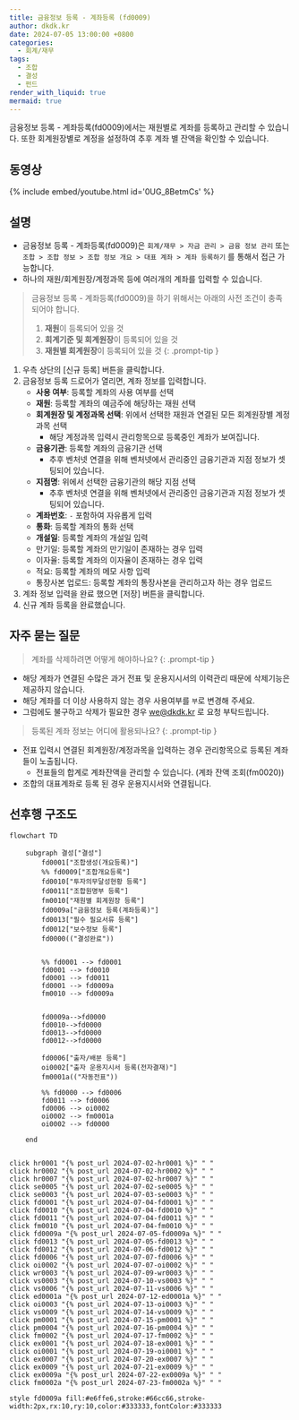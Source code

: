 ```yaml
---
title: 금융정보 등록 - 계좌등록 (fd0009)
author: dkdk.kr
date: 2024-07-05 13:00:00 +0800
categories:
  - 회계/재무
tags:
  - 조합
  - 결성
  - 펀드
render_with_liquid: true
mermaid: true
---
```

금융정보 등록 - 계좌등록(fd0009)에서는 재원별로 계좌를 등록하고 관리할 수 있습니다. 또한 회계원장별로 계정을 설정하여 추후 계좌 별 잔액을 확인할 수 있습니다.
## 동영상

{% include embed/youtube.html id='0UG_8BetmCs' %}

## 설명

- 금융정보 등록 - 계좌등록(fd0009)은 `회계/재무 > 자금 관리 > 금융 정보 관리` 또는 `조합 > 조합 정보 > 조합 정보 개요 > 대표 계좌 > 계좌 등록하기` 를 통해서 접근 가능합니다.
- 하나의 재원/회계원장/계정과목 등에 여러개의 계좌를 입력할 수 있습니다.

> 금융정보 등록 - 계좌등록(fd0009)을 하기 위해서는 아래의 사전 조건이 충족 되어야 합니다.
> 1. **재원**이 등록되어 있을 것
> 2. **회계기준 및 회계원장**이 등록되어 있을 것
> 3. **재원별 회계원장**이 등록되어 있을 것
{: .prompt-tip }

1. 우측 상단의 [신규 등록] 버튼을 클릭합니다.
2. 금융정보 등록 드로어가 열리면, 계좌 정보를 입력합니다.
	- **사용 여부**: 등록할 계좌의 사용 여부를 선택
	* **재원**: 등록할 계좌의 예금주에 해당하는 재원 선택
	* **회계원장 및 계정과목 선택**: 위에서 선택한 재원과 연결된 모든 회계원장별 계정과목 선택
		* 해당 계정과목 입력시 관리항목으로 등록중인 계좌가 보여집니다.
	- **금융기관**: 등록할 계좌의 금융기관 선택
		- 추후 벤처넷 연결을 위해 벤처넷에서 관리중인 금융기관과 지점 정보가 셋팅되어 있습니다.
	- **지점명**: 위에서 선택한 금융기관의 해당 지점 선택
		- 추후 벤처넷 연결을 위해 벤처넷에서 관리중인 금융기관과 지점 정보가 셋팅되어 있습니다.
	- **계좌번호**: `-` 포함하여 자유롭게 입력
	- **통화**: 등록할 계좌의 통화 선택
	- **개설일**: 등록할 계좌의 개설일 입력
	- 만기일: 등록할 계좌의 만기일이 존재하는 경우 입력
	- 이자율: 등록할 계좌의 이자율이 존재하는 경우 입력
	- 적요:  등록할 계좌의 메모 사항 입력
	- 통장사본 업로드: 등록할 계좌의 통장사본을 관리하고자 하는 경우 업로드
3. 계좌 정보 입력을 완료 했으면 [저장] 버튼을 클릭합니다.
4. 신규 계좌 등록을 완료했습니다.

## 자주 묻는 질문

> 계좌를 삭제하려면 어떻게 해야하나요?
{: .prompt-tip }
- 해당 계좌가 연결된 수많은 과거 전표 및 운용지시서의 이력관리 때문에 삭제기능은 제공하지 않습니다.
- 해당 계좌를 더 이상 사용하지 않는 경우 사용여부를 `부`로 변경해 주세요.
- 그럼에도 불구하고 삭제가 필요한 경우 we@dkdk.kr 로 요청 부탁드립니다.

> 등록된 계좌 정보는 어디에 활용되나요?
{: .prompt-tip }
- 전표 입력시 연결된 회계원장/계정과목을 입력하는 경우 관리항목으로 등록된 계좌들이 노출됩니다.
	- 전표들의 합계로 계좌잔액을 관리할 수 있습니다. (계좌 잔액 조회(fm0020))
- 조합의 대표계좌로 등록 된 경우 운용지시서와 연결됩니다.

## 선후행 구조도

```mermaid
flowchart TD

    subgraph 결성["결성"]
        fd0001["조합생성(개요등록)"]
        %% fd0009["조합개요등록"]
        fd0010["투자의무달성현황 등록"]
        fd0011["조합원명부 등록"]
        fm0010["재원별 회계원장 등록"]
        fd0009a["금융정보 등록(계좌등록)"]
        fd0013["필수 필요서류 등록"]
        fd0012["보수정보 등록"]
        fd0000(("결성완료"))

        
        %% fd0001 --> fd0001
        fd0001 --> fd0010
        fd0001 --> fd0011 
        fd0001 --> fd0009a 
        fm0010 --> fd0009a


        fd0009a-->fd0000
        fd0010-->fd0000
        fd0013-->fd0000
        fd0012-->fd0000

        fd0006["출자/배분 등록"]
        oi0002["출자 운용지시서 등록(전자결재)"]
        fm0001a(("자동전표"))

        %% fd0000 --> fd0006
        fd0011 --> fd0006
        fd0006 --> oi0002 
        oi0002 --> fm0001a
        oi0002 --> fd0000

    end

    
click hr0001 "{% post_url 2024-07-02-hr0001 %}" " "
click hr0002 "{% post_url 2024-07-02-hr0002 %}" " "
click hr0007 "{% post_url 2024-07-02-hr0007 %}" " "
click se0005 "{% post_url 2024-07-02-se0005 %}" " "
click se0003 "{% post_url 2024-07-03-se0003 %}" " "
click fd0001 "{% post_url 2024-07-04-fd0001 %}" " "
click fd0010 "{% post_url 2024-07-04-fd0010 %}" " "
click fd0011 "{% post_url 2024-07-04-fd0011 %}" " "
click fm0010 "{% post_url 2024-07-04-fm0010 %}" " "
click fd0009a "{% post_url 2024-07-05-fd0009a %}" " "
click fd0013 "{% post_url 2024-07-05-fd0013 %}" " "
click fd0012 "{% post_url 2024-07-06-fd0012 %}" " "
click fd0006 "{% post_url 2024-07-07-fd0006 %}" " "
click oi0002 "{% post_url 2024-07-07-oi0002 %}" " "
click wr0003 "{% post_url 2024-07-09-wr0003 %}" " "
click vs0003 "{% post_url 2024-07-10-vs0003 %}" " "
click vs0006 "{% post_url 2024-07-11-vs0006 %}" " "
click ed0001a "{% post_url 2024-07-12-ed0001a %}" " "
click oi0003 "{% post_url 2024-07-13-oi0003 %}" " "
click vs0009 "{% post_url 2024-07-14-vs0009 %}" " "
click pm0001 "{% post_url 2024-07-15-pm0001 %}" " "
click pm0004 "{% post_url 2024-07-16-pm0004 %}" " "
click fm0002 "{% post_url 2024-07-17-fm0002 %}" " "
click ex0001 "{% post_url 2024-07-18-ex0001 %}" " "
click oi0001 "{% post_url 2024-07-19-oi0001 %}" " "
click ex0007 "{% post_url 2024-07-20-ex0007 %}" " "
click ex0009 "{% post_url 2024-07-21-ex0009 %}" " "
click ex0009a "{% post_url 2024-07-22-ex0009a %}" " "
click fm0002a "{% post_url 2024-07-23-fm0002a %}" " "

style fd0009a fill:#e6ffe6,stroke:#66cc66,stroke-width:2px,rx:10,ry:10,color:#333333,fontColor:#333333

```
